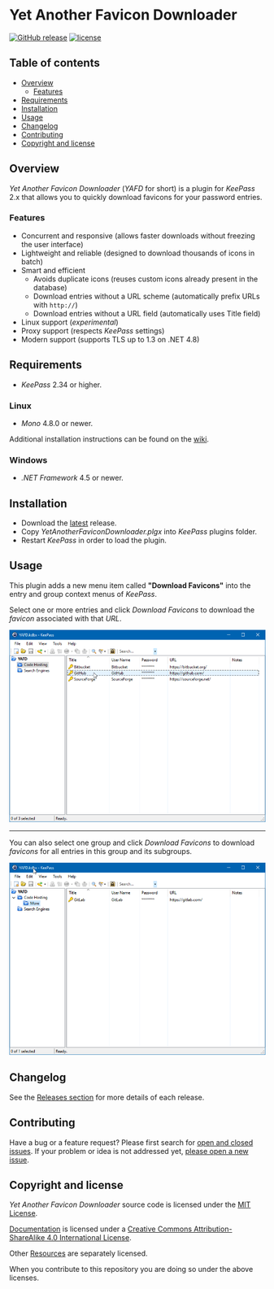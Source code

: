 # Yet Another Favicon Downloader

[![GitHub release](https://img.shields.io/github/release/navossoc/KeePass-Yet-Another-Favicon-Downloader.svg)](https://github.com/navossoc/KeePass-Yet-Another-Favicon-Downloader/releases/latest)
[![license](https://img.shields.io/github/license/navossoc/KeePass-Yet-Another-Favicon-Downloader.svg)](/LICENSE)

## Table of contents

- [Overview](#overview)
  - [Features](#features)
- [Requirements](#requirements)
- [Installation](#installation)
- [Usage](#usage)
- [Changelog](#changelog)
- [Contributing](#contributing)
- [Copyright and license](#copyright-and-license)

## Overview

_Yet Another Favicon Downloader_ (_YAFD_ for short) is a plugin for _KeePass_ 2.x that allows you to quickly download favicons for your password entries.

### Features

- Concurrent and responsive (allows faster downloads without freezing the user interface)
- Lightweight and reliable (designed to download thousands of icons in batch)
- Smart and efficient
  - Avoids duplicate icons (reuses custom icons already present in the database)
  - Download entries without a URL scheme (automatically prefix URLs with `http://`)
  - Download entries without a URL field (automatically uses Title field)
- Linux support (_experimental_)
- Proxy support (respects _KeePass_ settings)
- Modern support (supports TLS up to 1.3 on .NET 4.8)  

## Requirements

- _KeePass_ 2.34 or higher.

### Linux

- _Mono_ 4.8.0 or newer.

Additional installation instructions can be found on the [wiki](https://github.com/navossoc/KeePass-Yet-Another-Favicon-Downloader/wiki/Linux-install).

### Windows

- _.NET Framework_ 4.5 or newer.

## Installation

- Download the [latest](https://github.com/navossoc/KeePass-Yet-Another-Favicon-Downloader/releases/latest) release.
- Copy _YetAnotherFaviconDownloader.plgx_ into _KeePass_ plugins folder.
- Restart _KeePass_ in order to load the plugin.

## Usage

This plugin adds a new menu item called **"Download Favicons"** into the entry and group context menus of _KeePass_.

Select one or more entries and click _Download Favicons_ to download the _favicon_ associated with that _URL_.

![Entry Context Menu](docs/images/entry-context-menu.gif)

---

You can also select one group and click _Download Favicons_ to download _favicons_ for all entries in this group and its subgroups.

![Group Context Menu](docs/images/group-context-menu.gif)

## Changelog

See the [Releases section](https://github.com/navossoc/KeePass-Yet-Another-Favicon-Downloader/releases) for more details of each release.

## Contributing

Have a bug or a feature request? Please first search for [open and closed issues](https://github.com/navossoc/KeePass-Yet-Another-Favicon-Downloader/issues?q=is%3Aissue). If your problem or idea is not addressed yet, [please open a new issue](https://github.com/navossoc/KeePass-Yet-Another-Favicon-Downloader/issues/new).

## Copyright and license

_Yet Another Favicon Downloader_ source code is licensed under the [MIT License](LICENSE).

[Documentation](docs/README.md) is licensed under a [Creative Commons Attribution-ShareAlike 4.0 International License](http://creativecommons.org/licenses/by-sa/4.0/).

Other [Resources](Resources/README.md) are separately licensed.

When you contribute to this repository you are doing so under the above licenses.
